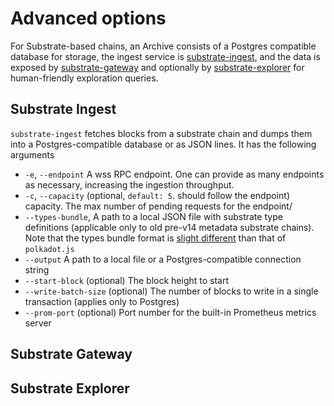 # Advanced options

For Substrate-based chains, an Archive consists of a Postgres compatible database for storage,
the ingest service is [substrate-ingest](https://github.com/subsquid/squid/tree/master/substrate-ingest), and the data is exposed by [substrate-gateway](https://github.com/subsquid/archive-gateway)
and optionally by [substrate-explorer](https://github.com/subsquid/squid/tree/master/substrate-explorer) for human-friendly exploration queries. 

## Substrate Ingest

`substrate-ingest` fetches blocks from a substrate chain and dumps them into a Postgres-compatible database or as JSON lines. It has the following arguments 

- `-e`, `--endpoint` A wss RPC endpoint. One can provide as many endpoints as necessary, increasing the ingestion throughput.
- `-c`, `--capacity` (optional, `default: 5`. should follow the endpoint) capacity. The max number of pending requests for the endpoint/
- `--types-bundle`, A path to a local JSON file with substrate type definitions (applicable only to old pre-v14 metadata substrate chains). Note that the types bundle format is [slight different](https://github.com/subsquid/squid/tree/master/substrate-metadata/src/old/definitions) than that of `polkadot.js`
- `--output` A path to a local file or a Postgres-compatible connection string
- `--start-block` (optional) The block height to start
- `--write-batch-size` (optional) The number of blocks to write in a single transaction (applies only to Postgres)
- `--prom-port` (optional) Port number for the built-in Prometheus metrics server

## Substrate Gateway




## Substrate Explorer